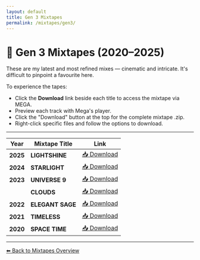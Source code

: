 ```yaml
---
layout: default
title: Gen 3 Mixtapes
permalink: /mixtapes/gen3/
---
```


# 🌌 Gen 3 Mixtapes (2020–2025)

These are my latest and most refined mixes — cinematic and intricate. It's difficult to pinpoint a favourite here. 

To experience the tapes:

- Click the **Download** link beside each title to access the mixtape via MEGA. 
- Preview each track with Mega's player.  
- Click the "Download" button at the top for the complete mixtape .zip.
- Right-click specific files and follow the options to download. 

---

| Year | Mixtape Title | Link |
|------|----------------|------|
| **2025** | **LIGHTSHINE** | <a href="https://mega.nz/folder/e1hnyLxI#7Z_wneoul_DS1cuB6eKkOw/folder/XpohVIaC" target="_blank">📥 Download</a> |
| **2024** | **STARLIGHT** | <a href="https://mega.nz/folder/e1hnyLxI#7Z_wneoul_DS1cuB6eKkOw/folder/Kg4zmArT" target="_blank">📥 Download</a> |
| **2023** | **UNIVERSE 9** | <a href="https://mega.nz/folder/e1hnyLxI#7Z_wneoul_DS1cuB6eKkOw/folder/O4xx2QqS" target="_blank">📥 Download</a> |
|  | **CLOUDS** | <a href="https://mega.nz/folder/e1hnyLxI#7Z_wneoul_DS1cuB6eKkOw/folder/PhhRnYxY" target="_blank">📥 Download</a> |
| **2022** | **ELEGANT SAGE** | <a href="https://mega.nz/folder/e1hnyLxI#7Z_wneoul_DS1cuB6eKkOw/folder/z4pXQaBB" target="_blank">📥 Download</a> |
| **2021** | **TIMELESS** | <a href="https://mega.nz/folder/e1hnyLxI#7Z_wneoul_DS1cuB6eKkOw/folder/XwgzCQ4a" target="_blank">📥 Download</a> |
| **2020** | **SPACE TIME** | <a href="https://mega.nz/folder/e1hnyLxI#7Z_wneoul_DS1cuB6eKkOw/folder/epolVIKA" target="_blank">📥 Download</a> |

---

[⬅ Back to Mixtapes Overview](/mixtapes/)
